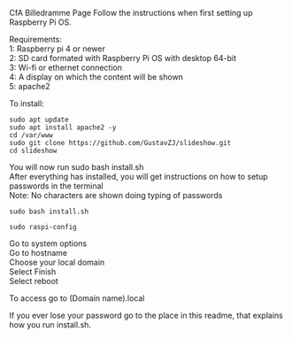 CfA Billedramme Page
Follow the instructions when first setting up Raspberry Pi OS.

Requirements:<br>
1: Raspberry pi 4 or newer<br>
2: SD card formated with Raspberry Pi OS with desktop 64-bit<br>
3: Wi-fi or ethernet connection<br>
4: A display on which the content will be shown<br>
5: apache2

To install:
```
sudo apt update
sudo apt install apache2 -y
cd /var/www
sudo git clone https://github.com/GustavZJ/slideshow.git
cd slideshow

```
You will now run sudo bash install.sh <br>
After everything has installed, you will get instructions on how to setup passwords in the terminal <br>
Note: No characters are shown doing typing of passwords
```
sudo bash install.sh

sudo raspi-config
```
Go to system options<br>
Go to hostname<br>
Choose your local domain<br>
Select Finish<br>
Select reboot<br>

To access go to (Domain name).local


If you ever lose your password go to the place in this readme, that explains how you run install.sh.